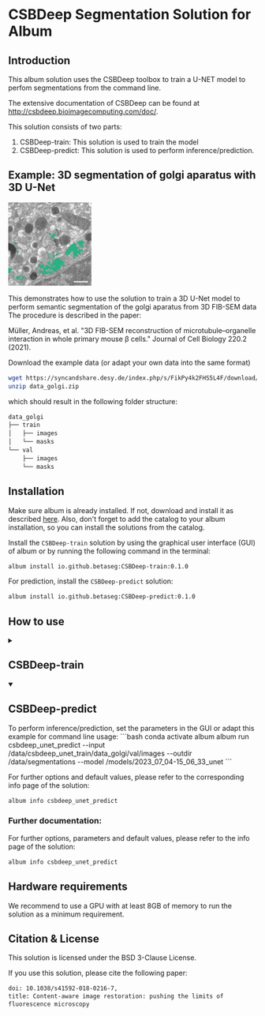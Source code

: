 # CSBDeep Segmentation Solution for Album
## Introduction
This album solution uses the CSBDeep toolbox to train a U-NET model to perfom segmentations from the command line.

The extensive documentation of CSBDeep can be found at http://csbdeep.bioimagecomputing.com/doc/.

This solution consists of two parts:
1. CSBDeep-train: This solution is used to train the model
2. CSBDeep-predict: This solution is used to perform inference/prediction.


## Example: 3D segmentation of golgi aparatus with 3D U-Net

![](golgi.png)

This demonstrates how to use the solution to train a 3D U-Net model to perform semantic segmentation of the golgi aparatus from 3D FIB-SEM data 
The procedure is described in the paper:

Müller, Andreas, et al. "3D FIB-SEM reconstruction of microtubule–organelle interaction in whole primary mouse β cells." Journal of Cell Biology 220.2 (2021).

Download the example data (or adapt your own data into the same format)

```bash
wget https://syncandshare.desy.de/index.php/s/FikPy4k2FHS5L4F/download/data_golgi.zip
unzip data_golgi.zip
```
which should result in the following folder structure:

```bash
data_golgi
├── train
│   ├── images
│   └── masks
└── val
    ├── images
    └── masks
```

## Installation
Make sure album is already installed. If not, download and install it as described [here](https://album.solutions/).
Also, don't forget to add the catalog to your album installation, so you can install the solutions from the catalog.

Install the `CSBDeep-train` solution by using the graphical user interface (GUI) of album or by running the following command in the terminal:
```bash
album install io.github.betaseg:CSBDeep-train:0.1.0
```

For prediction, install the `CSBDeep-predict` solution:
```bash
album install io.github.betaseg:CSBDeep-predict:0.1.0
```

## How to use
<details>
  <summary><h2>CSBDeep-train</h2></summary>
To run the training, set the parameters in the GUI or adapt this example for command line usage:
```bash
conda activate album
album run csbdeep_unet_train --root /data/csbdeep_unet_train/data_golgi --epochs 3 --steps_per_epoch 5
```

During training, a browser tab opens and shows the training progress. The program terminates after the training is finished and the tab is closed. 
</details>

<details open>
  <summary><h2>CSBDeep-predict</h2></summary>
To perform inference/prediction, set the parameters in the GUI or adapt this example for command line usage:
```bash
conda activate album
album run csbdeep_unet_predict --input /data/csbdeep_unet_train/data_golgi/val/images --outdir /data/segmentations --model /models/2023_07_04-15_06_33_unet
```

For further options and default values, please refer to the corresponding info page of the solution:
```bash
album info csbdeep_unet_predict
```
</details>

### Further documentation: 
For further options, parameters and default values, please refer to the info page of the solution:
```bash
album info csbdeep_unet_predict
```

## Hardware requirements
We recommend to use a GPU with at least 8GB of memory to run the solution as a minimum requirement.

## Citation & License
This solution is licensed under the BSD 3-Clause License.

If you use this solution, please cite the following paper:
```
doi: 10.1038/s41592-018-0216-7,
title: Content-aware image restoration: pushing the limits of fluorescence microscopy
```
